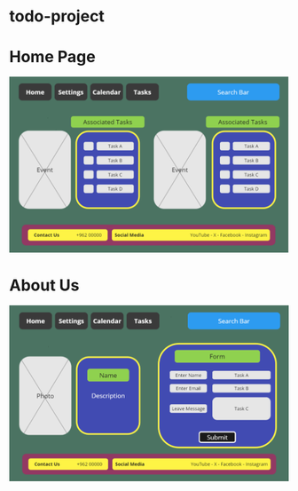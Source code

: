 # todo-project

# Home Page
![todo-WireFrame](/toDo-wireFrame.png)

# About Us
![todo-WireFrame](./toDo-wireframe-About.png)